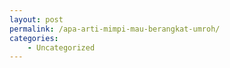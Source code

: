 ```yaml
---
layout: post
permalink: /apa-arti-mimpi-mau-berangkat-umroh/
categories:
    - Uncategorized
---
```


